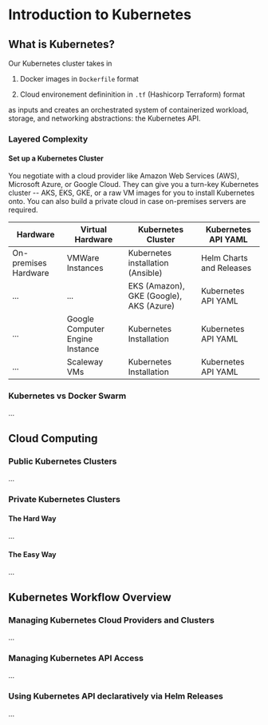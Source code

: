 # Introduction to Kubernetes

## What is Kubernetes?

Our Kubernetes cluster takes in

1. Docker images in `Dockerfile` format

2. Cloud environement defininition in `.tf` (Hashicorp Terraform) format

as inputs and creates an orchestrated system of containerized workload, storage, and networking abstractions: the Kubernetes API.

### Layered Complexity

#### Set up a Kubernetes Cluster

You negotiate with a cloud provider like Amazon Web Services (AWS), Microsoft Azure, or Google Cloud. They can give you a turn-key Kubernetes cluster -- AKS, EKS, GKE, or a raw VM images for you to install Kubernetes onto. You can also build a private cloud in case on-premises servers are required.

| Hardware | Virtual Hardware | Kubernetes Cluster | Kubernetes API YAML |
| --- | --- | --- | --- |
| On-premises Hardware | VMWare Instances | Kubernetes installation (Ansible) | Helm Charts and Releases |
... | ... | EKS (Amazon), GKE (Google), AKS (Azure) | Kubernetes API YAML |
... | Google Computer Engine Instance | Kubernetes Installation | Kubernetes API YAML |
... | Scaleway VMs | Kubernetes Installation | Kubernetes API YAML |

### Kubernetes vs Docker Swarm

...

## Cloud Computing

### Public Kubernetes Clusters

...

### Private Kubernetes Clusters

#### The Hard Way

...

#### The Easy Way

...

## Kubernetes Workflow Overview

### Managing Kubernetes Cloud Providers and Clusters

...

### Managing Kubernetes API Access

...

### Using Kubernetes API declaratively via Helm Releases

...
